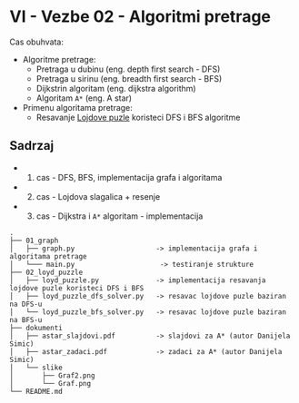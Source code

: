 # VI - Vezbe 02 - Algoritmi pretrage
Cas obuhvata:
- Algoritme pretrage:
    - Pretraga u dubinu (eng. depth first search - DFS)
    - Pretraga u sirinu (eng. breadth first search - BFS)
    - Dijkstrin algoritam (eng. dijkstra algorithm)
    - Algoritam `A*` (eng. A star)
- Primenu algoritama pretrage:
    - Resavanje [Lojdove puzle](https://en.wikipedia.org/wiki/15_puzzle) koristeci DFS i BFS algoritme
## Sadrzaj
- 1. cas - DFS, BFS, implementacija grafa i algoritama
- 2. cas - Lojdova slagalica + resenje
- 3. cas - Dijkstra i `A*` algoritam - implementacija

```
.
├── 01_graph
│   ├── graph.py                    -> implementacija grafa i algoritama pretrage
│   └─── main.py                     -> testiranje strukture
├── 02_loyd_puzzle
│   ├── loyd_puzzle.py              -> implementacija resavanja lojdove puzle koristeci DFS i BFS
│   ├── loyd_puzzle_dfs_solver.py   -> resavac lojdove puzle baziran na DFS-u
│   └── loyd_puzzle_bfs_solver.py   -> resavac lojdove puzle baziran na BFS-u
├── dokumenti
│   ├── astar_slajdovi.pdf          -> slajdovi za A* (autor Danijela Simic)
│   ├── astar_zadaci.pdf            -> zadaci za A* (autor Danijela Simic)
│   └── slike
│       ├── Graf2.png
│       └── Graf.png
└── README.md
```


